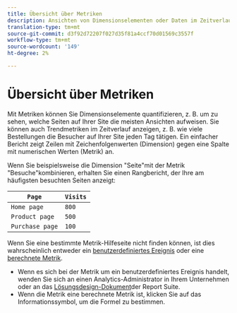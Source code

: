 ```yaml
---
title: Übersicht über Metriken
description: Ansichten von Dimensionselementen oder Daten im Zeitverlauf.
translation-type: tm+mt
source-git-commit: d3f92d72207f027d35f81a4ccf70d01569c3557f
workflow-type: tm+mt
source-wordcount: '149'
ht-degree: 2%

---
```



# Übersicht über Metriken

Mit Metriken können Sie Dimensionselemente quantifizieren, z. B. um zu sehen, welche Seiten auf Ihrer Site die meisten Ansichten aufweisen. Sie können auch Trendmetriken im Zeitverlauf anzeigen, z. B. wie viele Bestellungen die Besucher auf Ihrer Site jeden Tag tätigen. Ein einfacher Bericht zeigt Zeilen mit Zeichenfolgenwerten (Dimension) gegen eine Spalte mit numerischen Werten (Metrik) an.

Wenn Sie beispielsweise die Dimension &quot;Seite&quot;mit der Metrik &quot;Besuche&quot;kombinieren, erhalten Sie einen Rangbericht, der Ihre am häufigsten besuchten Seiten anzeigt:

| `Page` | `Visits` |
| --- | --- |
| `Home page` | `800` |
| `Product page` | `500` |
| `Purchase page` | `100` |

Wenn Sie eine bestimmte Metrik-Hilfeseite nicht finden können, ist dies wahrscheinlich entweder ein [benutzerdefiniertes Ereignis](custom-events.md) oder eine [berechnete Metrik](../c-calcmetrics/cm-overview.md).

* Wenn es sich bei der Metrik um ein benutzerdefiniertes Ereignis handelt, wenden Sie sich an einen Analytics-Administrator in Ihrem Unternehmen oder an das [Lösungsdesign-Dokument](/help/implement/prepare/solution-design.md)der Report Suite.
* Wenn die Metrik eine berechnete Metrik ist, klicken Sie auf das Informationssymbol, um die Formel zu bestimmen.
